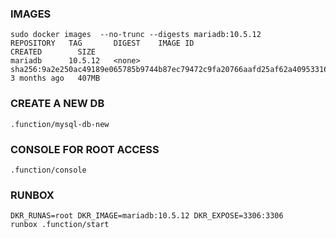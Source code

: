 ### IMAGES
```
sudo docker images  --no-trunc --digests mariadb:10.5.12
REPOSITORY   TAG       DIGEST    IMAGE ID                                                                  CREATED        SIZE
mariadb      10.5.12   <none>    sha256:9a2e250ac49189e065785b9744b87ec79472c9fa20766aafd25af62a40953316   3 months ago   407MB
```
### CREATE A NEW DB
```
.function/mysql-db-new
```

### CONSOLE FOR ROOT ACCESS
```
.function/console
```

### RUNBOX
```
DKR_RUNAS=root DKR_IMAGE=mariadb:10.5.12 DKR_EXPOSE=3306:3306    runbox .function/start
```
